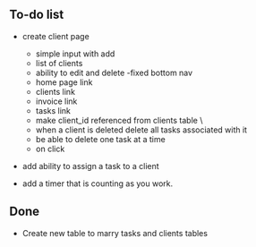 ## To-do list
- create client page
	- simple input with add
	- list of clients
	- ability to edit and delete
-fixed bottom nav
	- home page link
	- clients link
	- invoice link
	- tasks link
   - make client_id referenced from clients table \
   - when a client is deleted delete all tasks associated with it
   - be able to delete one task at a time
   - on click 

- add ability to assign a task to a client
- add a timer that is counting as you work.


## Done
- Create new table to marry tasks and clients tables

